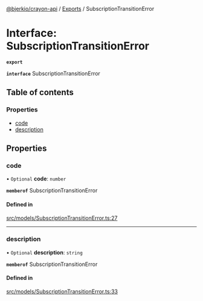 [@bjerkio/crayon-api](../README.md) / [Exports](../modules.md) / SubscriptionTransitionError

# Interface: SubscriptionTransitionError

**`export`**

**`interface`** SubscriptionTransitionError

## Table of contents

### Properties

- [code](SubscriptionTransitionError.md#code)
- [description](SubscriptionTransitionError.md#description)

## Properties

### code

• `Optional` **code**: `number`

**`memberof`** SubscriptionTransitionError

#### Defined in

[src/models/SubscriptionTransitionError.ts:27](https://github.com/bjerkio/crayon-api-js/blob/22cd66d/src/models/SubscriptionTransitionError.ts#L27)

___

### description

• `Optional` **description**: `string`

**`memberof`** SubscriptionTransitionError

#### Defined in

[src/models/SubscriptionTransitionError.ts:33](https://github.com/bjerkio/crayon-api-js/blob/22cd66d/src/models/SubscriptionTransitionError.ts#L33)
